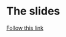 # The slides

[Follow this link](https://docs.google.com/presentation/d/1ofgD63SENpiihJ_MIYyZVW2TM11Mo-qwcstDbZytqIo/edit?usp=sharing)
